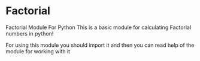 # Factorial
Factorial Module For Python
This is a basic module for calculating Factorial numbers in python!

For using this module you should import it and then you can read help of the module for working with it
